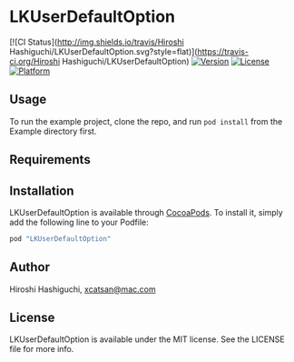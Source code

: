 # LKUserDefaultOption

[![CI Status](http://img.shields.io/travis/Hiroshi Hashiguchi/LKUserDefaultOption.svg?style=flat)](https://travis-ci.org/Hiroshi Hashiguchi/LKUserDefaultOption)
[![Version](https://img.shields.io/cocoapods/v/LKUserDefaultOption.svg?style=flat)](http://cocoapods.org/pods/LKUserDefaultOption)
[![License](https://img.shields.io/cocoapods/l/LKUserDefaultOption.svg?style=flat)](http://cocoapods.org/pods/LKUserDefaultOption)
[![Platform](https://img.shields.io/cocoapods/p/LKUserDefaultOption.svg?style=flat)](http://cocoapods.org/pods/LKUserDefaultOption)

## Usage

To run the example project, clone the repo, and run `pod install` from the Example directory first.

## Requirements

## Installation

LKUserDefaultOption is available through [CocoaPods](http://cocoapods.org). To install
it, simply add the following line to your Podfile:

```ruby
pod "LKUserDefaultOption"
```

## Author

Hiroshi Hashiguchi, xcatsan@mac.com

## License

LKUserDefaultOption is available under the MIT license. See the LICENSE file for more info.
